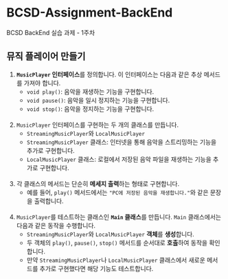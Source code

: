 # BCSD-Assignment-BackEnd
BCSD BackEnd 실습 과제 - 1주차

## 뮤직 플레이어 만들기
1. **`MusicPlayer` 인터페이스**를 정의합니다. 이 인터페이스는 다음과 같은 추상 메서드를 가져야 합니다.
   - `void play()`: 음악을 재생하는 기능을 구현합니다.
   - `void pause()`: 음악을 일시 정지하는 기능을 구현합니다.
   - `void stop()`: 음악을 정지하는 기능을 구현합니다.
     <br><br>
2. `MusicPlayer` 인터페이스를 구현하는 두 개의 클래스를 만듭니다.
   - `StreamingMusicPlayer`와 `LocalMusicPlayer`
   - `StreamingMusicPlayer` 클래스: 인터넷을 통해 음악을 스트리밍하는 기능을 추가로 구현합니다.
   - `LocalMusicPlayer` 클래스: 로컬에서 저장된 음악 파일을 재생하는 기능을 추가로 구현합니다.
     <br><br>
3. 각 클래스의 메서드는 단순히 **메세지 출력**하는 형태로 구현합니다.
   - 예를 들어, `play()` 메서드에서는 `"PC에 저장된 음악을 재생합니다."`와 같은 문장을 출력합니다.
     <br><br>
4. `MusicPlayer`를 테스트하는 클래스인 **`Main` 클래스**를 만듭니다. `Main` 클래스에서는 다음과 같은 동작을 수행합니다.
   - `StreamingMusicPlayer`와 `LocalMusicPlayer` **객체**를 **생성**합니다.
   - 두 객체의 `play()`, `pause()`, `stop()` 메서드를 순서대로 **호출**하여 동작을 확인합니다.
   - 만약 `StreamingMusicPlayer`나 `LocalMusicPlayer` 클래스에서 새로운 메서드를 추가로 구현했다면 해당 기능도 테스트합니다.
